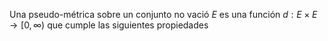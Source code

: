 Una pseudo-métrica sobre un conjunto no vació $E$ es una función $d: E \times E \rightarrow [0,\infty)$ que cumple las siguientes propiedades